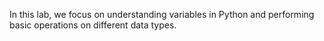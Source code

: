 In this lab, we focus on understanding variables in Python and performing basic operations on different data types.
